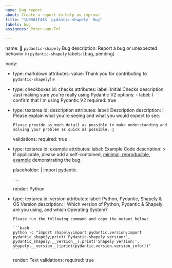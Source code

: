 ```yaml
---
name: Bug report
about: Create a report to help us improve
title: "\U0001F41B `pydantic-shapely` Bug"
labels: bug
assignees: Peter-van-Tol

---
```


name: 🐛 `pydantic-shapely` Bug
description: Report a bug or unexpected behavior in `pydantic-shapely`
labels: [bug, pending]

body:
  - type: markdown
    attributes:
      value:  Thank you for contributing to `pydantic-shapely`! ✊

  - type: checkboxes
    id: checks
    attributes:
      label: Initial Checks
      description: Just making sure you're really using Pydantic V2
      options:
        - label: I confirm that I'm using Pydantic V2
          required: true

  - type: textarea
    id: description
    attributes:
      label: Description
      description: |
        Please explain what you're seeing and what you would expect to see.

        Please provide as much detail as possible to make understanding and solving your problem as quick as possible. 🙏
    validations:
      required: true

  - type: textarea
    id: example
    attributes:
      label: Example Code
      description: >
        If applicable, please add a self-contained,
        [minimal, reproducible, example](https://stackoverflow.com/help/minimal-reproducible-example)
        demonstrating the bug.

      placeholder: |
        import pydantic

        ...
      render: Python

  - type: textarea
    id: version
    attributes:
      label: Python, Pydantic, Shapely & OS Version
      description: |
        Which version of Python, Pydantic & Shapely are you using, and which Operating System?

        Please run the following command and copy the output below:

        ```bash
        python -c "import shapely;import pydantic.version;import pydantic_shapely;print('Pydantic-shapely version:', pydantic_shapely.__version__);print('Shapely version:', shapely.__version__);print(pydantic.version.version_info())"
        ```

      render: Text
    validations:
      required: true
